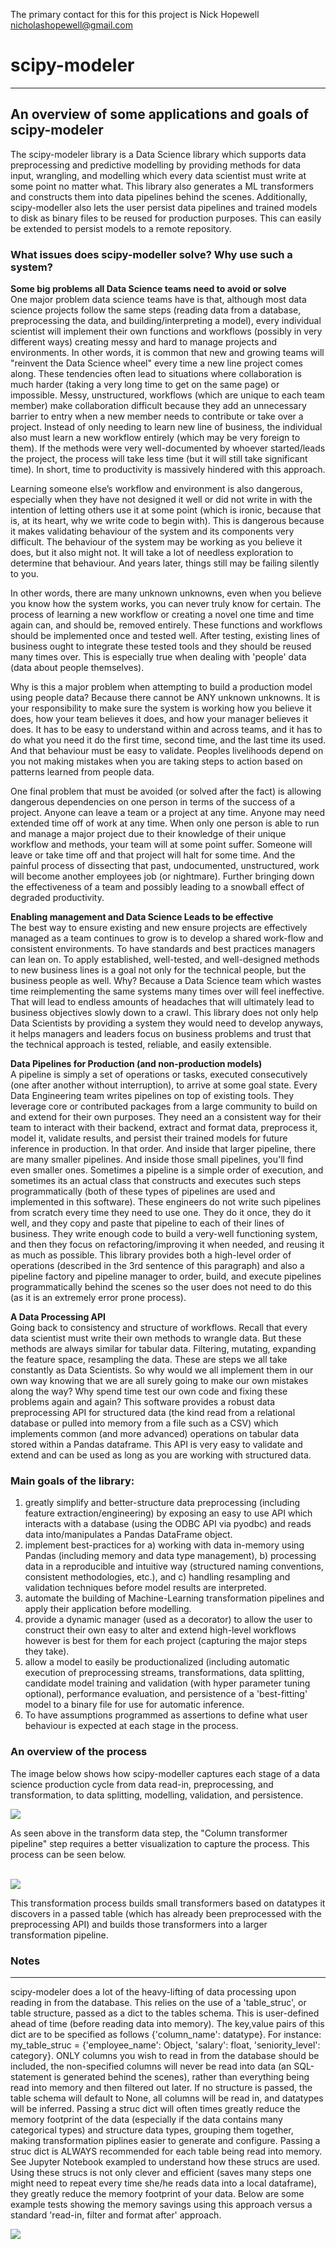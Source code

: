 The primary contact for this for this project is Nick Hopewell  
<nicholashopewell@gmail.com>    


# scipy-modeler  
--- 
An overview of some applications and goals of scipy-modeler
---
The scipy-modeler library is a Data Science library which supports data preprocessing and predictive modelling by providing methods for data input, wrangling, and modelling which every data scientist must write at some point no matter what. This library also generates a ML transformers and constructs them into data pipelines behind the scenes. Additionally, scipy-modeller also lets the user persist data pipelines and trained models to disk as binary files to be reused for production purposes. This can easily be extended to persist models to a remote repository.  
  
### What issues does scipy-modeller solve? Why use such a system?  

**Some big problems all Data Science teams need to avoid or solve**  
One major problem data science teams have is that, although most data science projects follow the same steps (reading data from a database, preprocessing the data, and building/interpreting a model), every individual scientist will implement their own functions and workflows (possibly in very different ways) creating messy and hard to manage projects and environments. In other words, it is common that new and growing teams will "reinvent the Data Science wheel" every time a new line project comes along. These tendencies often lead to situations where collaboration is much harder (taking a very long time to get on the same page) or impossible. Messy, unstructured, workflows (which are unique to each team member) make collaboration difficult because they add an unnecessary barrier to entry when a new member needs to contribute or take over a project. Instead of only needing to learn new line of business, the individual also must learn a new workflow entirely (which may be very foreign to them). If the methods were very well-documented by whoever started/leads the project, the process will take less time (but it will still take significant time). In short, time to productivity is massively hindered with this approach.  

Learning someone else’s workflow and environment is also dangerous, especially when they have not designed it well or did not write in with the intention of letting others use it at some point (which is ironic, because that is, at its heart, why we write code to begin with). This is dangerous because it makes validating behaviour of the system and its components very difficult. The behaviour of the system may be working as you believe it does, but it also might not. It will take a lot of needless exploration to determine that behaviour. And years later, things still may be failing silently to you.  

In other words, there are many unknown unknowns, even when you believe you know how the system works, you can never truly know for certain.
The process of learning a new workflow or creating a novel one time and time again can, and should be, removed entirely. These functions and workflows should be implemented once and tested well. After testing, existing lines of business ought to integrate these tested tools and they should be reused many times over. This is especially true when dealing with 'people' data (data about people themselves).  

Why is this a major problem when attempting to build a production model using people data? Because there cannot be ANY unknown unknowns. It is your responsibility to make sure the system is working how you believe it does, how your team believes it does, and how your manager believes it does. It has to be easy to understand within and across teams, and it has to do what you need it do the first time, second time, and the last time its used. And that behaviour must be easy to validate. Peoples livelihoods depend on you not making mistakes when you are taking steps to action based on patterns learned from people data.  

One final problem that must be avoided (or solved after the fact) is allowing dangerous dependencies on one person in terms of the success of a project. Anyone can leave a team or a project at any time. Anyone may need extended time off of work at any time. When only one person is able to run and manage a major project due to their knowledge of their unique workflow and methods, your team will at some point suffer. Someone will leave or take time off and that project will halt for some time. And the painful process of dissecting that past, undocumented, unstructured, work will become another employees job (or nightmare). Further bringing down the effectiveness of a team and possibly leading to a snowball effect of degraded productivity.


**Enabling management and Data Science Leads to be effective**  
The best way to ensure existing and new ensure projects are effectively managed as a team continues to grow is to develop a shared work-flow and consistent environments. To have standards and best practices managers can lean on. To apply established, well-tested, and well-designed methods to new business lines is a goal not only for the technical people, but the business people as well. Why? Because a Data Science team which wastes time reimplementing the same systems many times over will feel ineffective. That will lead to endless amounts of headaches that will ultimately lead to business objectives slowly down to a crawl. This library does not only help Data Scientists by providing a system they would need to develop anyways, it helps managers and leaders focus on business problems and trust that the technical approach is tested, reliable, and easily extensible.  

**Data Pipelines for Production (and non-production models)**  
A pipeline is simply a set of operations or tasks, executed consecutively (one after another without interruption), to arrive at some goal state. Every Data Engineering team writes pipelines on top of existing tools. They leverage core or contributed packages from a large community to build on and extend for their own purposes. They need an a consistent way for their team to interact with their backend, extract and format data, preprocess it, model it, validate results, and persist their trained models for future inference in production. In that order. And inside that larger pipeline, there are many smaller pipelines. And inside those small pipelines, you'll find even smaller ones. Sometimes a pipeline is a simple order of execution, and sometimes its an actual class that constructs and executes such steps programmatically (both of these types of pipelines are used and implemented in this software). These engineers do not write such pipelines from scratch every time they need to use one. They do it once, they do it well, and they copy and paste that pipeline to each of their lines of business. They write enough code to build a very-well functioning system, and then they focus on refactoring/improving it when needed, and reusing it as much as possible. This library provides both a high-level order of operations (described in the 3rd sentence of this paragraph) and also a pipeline factory and pipeline manager to order, build, and execute pipelines programmatically behind the scenes so the user does not need to do this (as it is an extremely error prone process).  

**A Data Processing API**  
Going back to consistency and structure of workflows. Recall that every data scientist must write their own methods to wrangle data. But these methods are always similar for tabular data. Filtering, mutating, expanding the feature space, resampling the data. These are steps we all take constantly as Data Scientists. So why would we all implement them in our own way knowing that we are all surely going to make our own mistakes along the way? Why spend time test our own code and fixing these problems again and again? This software provides a robust data preprocessing API for structured data (the kind read from a relational database or pulled into memory from a file such as a CSV) which implements common (and more advanced) operations on tabular data stored within a Pandas dataframe. This API is very easy to validate and extend and can be used as long as you are working with structured data.
  
  
### Main goals of the library:  
1) greatly simplify and better-structure data preprocessing (including feature extraction/engineering) by exposing an easy to use API which interacts with a database (using the ODBC API via pyodbc) and reads data into/manipulates a Pandas DataFrame object.     
2) implement best-practices for a) working with data in-memory using Pandas (including memory and data type management), b) processing data in a reproducible and intuitive way (structured naming conventions, consistent methodologies, etc.), and c) handling resampling and validation techniques before model results are interpreted.    
3) automate the building of Machine-Learning transformation pipelines and apply their application before modelling.    
4) provide a dynamic manager (used as a decorator) to allow the user to construct their own easy to alter and extend high-level workflows however is best for them for each project (capturing the major steps they take).   
5) allow a model to easily be productionalized (including automatic execution of preprocessing streams, transformations, data splitting, candidate model training and validation (with hyper parameter tuning optional), performance evaluation, and persistence of a 'best-fitting' model to a binary file for use for automatic inference.   
6) To have assumptions programmed as assertions to define what user behaviour is expected at each stage in the process. 


### An overview of the process  

The image below shows how scipy-modeller captures each stage of a data science production cycle from data read-in, preprocessing, and transformation, to data splitting, modelling, validation, and persistence. 

![](rmpics/2020-01-09-13-15-30-v2.PNG)
<br/>  

As seen above in the transform data step, the "Column transformer pipeline" step requires a better visualization to capture the process. This process can be seen below.   
<br/>  

![](rmpics/2020-01-09-13-18-44.png)  

This transformation process builds small transformers based on datatypes it discovers in a passed table (which has already been preprocessed with the preprocessing API) and builds those transformers into a larger transformation pipeline.  


### Notes  
--- 
scipy-modeler does a lot of the heavy-lifting of data processing upon reading in from the database. This relies on the use of a 'table_struc', or table structure, passed as a dict to the tables schema. This is user-defined ahead of time (before reading data into memory). The key,value pairs of this dict are to be specified as follows {'column_name': datatype}. For instance: my_table_struc = {'employee_name': Object, 'salary': float, 'seniority_level': category}. ONLY columns you wish to read in from the database should be included, the non-specified columns will never be read into data (an SQL-statement is generated behind the scenes), rather than everything being read into memory and then filtered out later. If no structure is passed, the table schema will default to None, all columns will be read in, and datatypes will be inferred. Passing a struc dict will often times greatly reduce the memory footprint of the data (especially if the data contains many categorical types) and structure data types, grouping them together, making transformation piplines easier to generate and configure. Passing a struc dict is ALWAYS recommended for each table being read into memory.
See Jupyter Notebook exampled to understand how these strucs are used.
Using these strucs is not only clever and efficient (saves many steps one might need to repeat every time she/he reads data into a local dataframe), they greatly reduce the memory footprint of your data. Below are some example tests showing the memory savings using this approach versus a standard 'read-in, filter and format after' approach.
  

![](rmpics/2020-01-15-10-48-51.png)



